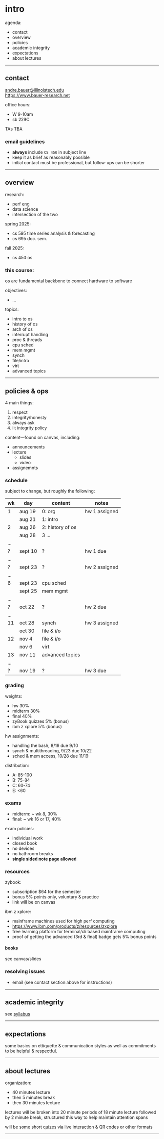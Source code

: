 # intro

agenda:

- contact
- overview
- policies
- academic integrity
- expectations
- about lectures

---

## contact

andre.bauer@illinoistech.edu \
https://www.bauer-research.net

office hours:

- W 9-10am
- sb 229C

TAs TBA

### email guidelines

- **always** include `CS 450` in subject line
- keep it as brief as reasonably possible
- initial contact must be professional, but follow-ups can be shorter

---

## overview

research:

- perf eng
- data science
- intersection of the two

spring 2025:

- cs 595 time series analysis & forecasting
- cs 695 doc. sem.

fall 2025:

- cs 450 os

### this course:

os are fundamental backbone to connect hardware to software

objectives:

- ...

topics:

- intro to os
- history of os
- arch of os
- interrupt handling
- proc & threads
- cpu sched
- mem mgmt
- synch
- file/intro
- virt
- advanced topics

---

## policies & ops

4 main things:

1. respect
2. integrity/honesty
3. always ask
4. iit integrity policy

content&mdash;found on canvas, including:

- announcements
- lecture
  - slides
  - video
- assignemnts

### schedule

subject to change, but roughly the following:

| wk  | day     | content          | notes         |
| --- | ------- | ---------------- | ------------- |
| 1   | aug 19  | 0: org           | hw 1 assigned |
|     | aug 21  | 1: intro         |               |
| 2   | aug 26  | 2: history of os |               |
|     | aug 28  | 3 ...            |               |
| ... |         |                  |               |
| ?   | sept 10 | ?                | hw 1 due      |
| ... |         |                  |               |
| ?   | sept 23 | ?                | hw 2 assigned |
| ... |         |                  |               |
| 6   | sept 23 | cpu sched        |               |
|     | sept 25 | mem mgmt         |               |
| ... |         |                  |               |
| ?   | oct 22  | ?                | hw 2 due      |
| ... |         |                  |               |
| 11  | oct 28  | synch            | hw 3 assigned |
|     | oct 30  | file & i/o       |               |
| 12  | nov 4   | file & i/o       |               |
|     | nov 6   | virt             |               |
| 13  | nov 11  | advanced topics  |               |
| ... |         |                  |               |
| ?   | nov 19  | ?                | hw 3 due      |

### grading

weights:

- hw 30%
- midterm 30%
- final 40%
- zyBook quizzes 5% (bonus)
- ibm z xplore 5% (bonus)

hw assignments:

- handling the bash, 8/19 due 9/10
- synch & multithreading, 9/23 due 10/22
- sched & mem access, 10/28 due 11/19

distribution:

- A: 85-100
- B: 75-84
- C: 60-74
- E: <60

### exams

- midterm: ~ wk 8, 30%
- final: ~ wk 16 or 17, 40%

exam policies:

- individual work
- closed book
- no devices
- no bathroom breaks
- **single sided note page allowed**

### resources

zybook:

- subscription $64 for the semester
- bonus 5% points only, voluntary & practice
- link will be on canvas

ibm z xplore:

- mainframe machines used for high perf computing
- https://www.ibm.com/products/z/resources/zxplore
- free learning platform for terminal/cli based mainframe computing
- proof of getting the advanced (3rd & final) badge gets 5% bonus points

#### books

see canvas/slides

### resolving issues

- email (see contact section above for instructions)

---

## academic integrity

see [syllabus](../syllabus.pdf)

---

## expectations

some basics on ettiquette & communication styles as well as commitments to be
helpful & respectful.

---

## about lectures

organization:

- 40 minutes lecture
- then 5 minutes break
- then 30 minutes lecture

lectures will be broken into 20 minute periods of 18 minute lecture followed by
2 minute break, structured this way to help maintain attention spans

will be some short quizes via live interaction & QR codes or other formats

---

